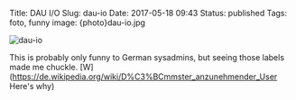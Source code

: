 Title: DAU I/O
Slug: dau-io
Date: 2017-05-18 09:43
Status: published
Tags: foto, funny
image: {photo}dau-io.jpg

![dau-io]({photo}dau-io.jpg "dau-io")

This is probably only funny to German sysadmins, but seeing those labels made me chuckle. [W](https://de.wikipedia.org/wiki/D%C3%BCmmster_anzunehmender_User Here's why)
